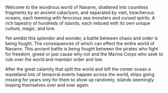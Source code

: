 Welcome to the wondrous world of Navarre, shattered into countless fragments by an ancient cataclysm, and separated by vast, treacherous oceans, each teeming with ferocious sea monsters and cursed spirits. A rich tapestry of hundreds of islands, each imbued with its own unique culture, magic, and lore.

Yet amidst this splendor and wonder, a battle between chaos and order is being fought. The consequences of which can effect the entire world of Navarre. This ancient battle is being fought between the pirates who fight for freedom, greed or just cause why not and the Marine Corps who seek to rule over the world and maintain order and law.

After the great calamity that split the world and left the center ocean a wasteland lots of temporal events happen across the world, ships going missing for years only for them to show up randomly, islands seemingly looping themselves over and over again.

